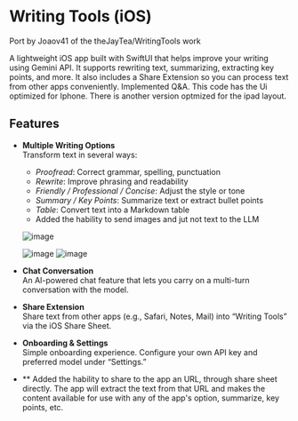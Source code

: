 # Writing Tools (iOS)
Port by Joaov41 of the theJayTea/WritingTools work

A lightweight iOS app built with SwiftUI that helps improve your writing using Gemini API. It supports rewriting text, summarizing, extracting key points, and more. It also includes a Share Extension so you can process text from other apps conveniently. Implemented Q&A.
This code has the Ui optimized for Iphone. There is another version optmized for the ipad layout. 

## Features

- **Multiple Writing Options**  
  Transform text in several ways:
  - *Proofread*: Correct grammar, spelling, punctuation  
  - *Rewrite*: Improve phrasing and readability  
  - *Friendly / Professional / Concise*: Adjust the style or tone  
  - *Summary / Key Points*: Summarize text or extract bullet points  
  - *Table*: Convert text into a Markdown table
  - Added the hability to send images and jut not text to the LLM

  ![image](https://github.com/user-attachments/assets/14513b62-9a6b-441e-8aeb-d3fc1ede6bc1)

  ![image](https://github.com/user-attachments/assets/6ff6cbc4-fa67-44d0-8eb4-fa11b0b938fe)
![image](https://github.com/user-attachments/assets/6a1d4335-4e4b-4d5b-bff8-10a86c9222e2)



- **Chat Conversation**  
  An AI-powered chat feature that lets you carry on a multi-turn conversation with the model.

- **Share Extension**  
  Share text from other apps (e.g., Safari, Notes, Mail) into “Writing Tools” via the iOS Share Sheet.

- **Onboarding & Settings**  
  Simple onboarding experience. Configure your own API key and preferred model under “Settings.”

- ** Added the hability to share to the app an URL, through share sheet directly. The app will extract the text from that URL and makes the content available for use with any of the app's option, summarize, key points, etc. 
